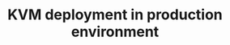 ---
menu:
  sidebar:
    identifier: entorno-produccion
    name: Production environment
    parent: escenarios-avanzados-kvm
    weight: 2
title: KVM deployment in production environment
---